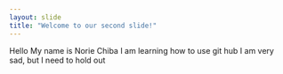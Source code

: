 ```yaml
---
layout: slide
title: "Welcome to our second slide!"
---
```


Hello My name is Norie Chiba
I am learning how to use git hub
I am very sad, but I need to hold out
